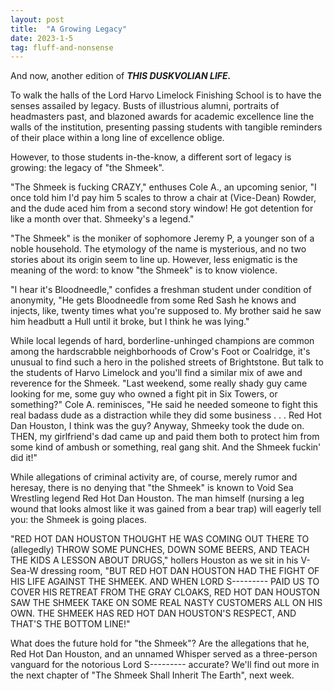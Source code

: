 ```yaml
---
layout: post
title:  "A Growing Legacy"
date: 2023-1-5
tag: fluff-and-nonsense
---
```


And now, another edition of ***THIS DUSKVOLIAN LIFE.***

To walk the halls of the Lord Harvo Limelock Finishing School is to have the senses assailed by legacy. Busts of illustrious alumni, portraits of headmasters past, and blazoned awards for academic excellence line the walls of the institution, presenting passing students with tangible reminders of their place within a long line of excellence oblige.

However, to those students in-the-know, a different sort of legacy is growing: the legacy of "the Shmeek".

"The Shmeek is fucking CRAZY," enthuses Cole A., an upcoming senior, "I once told him I'd pay him 5 scales to throw a chair at (Vice-Dean) Rowder, and the dude aced him from a second story window! He got detention for like a month over that. Shmeeky's a legend."

"The Shmeek" is the moniker of sophomore Jeremy P, a younger son of a noble household. The etymology of the name is mysterious, and no two stories about its origin seem to line up. However, less enigmatic is the meaning of the word: to know "the Shmeek" is to know violence.

"I hear it's Bloodneedle," confides a freshman student under condition of anonymity, "He gets Bloodneedle from some Red Sash he knows and injects, like, twenty times what you're supposed to. My brother said he saw him headbutt a Hull until it broke, but I think he was lying."

While local legends of hard, borderline-unhinged champions are common among the hardscrabble neighborhoods of Crow's Foot or Coalridge, it's unusual to find such a hero in the polished streets of Brightstone. But talk to the students of Harvo Limelock and you'll find a similar mix of awe and reverence for the Shmeek.
"Last weekend, some really shady guy came looking for me, some guy who owned a fight pit in Six Towers, or something?" Cole A. reminisces, "He said he needed someone to fight this real badass dude as a distraction while they did some business . . . Red Hot Dan Houston, I think was the guy? Anyway, Shmeeky took the dude on. THEN, my girlfriend's dad came up and paid them both to protect him from some kind of ambush or something, real gang shit. And the Shmeek fuckin' did it!"

While allegations of criminal activity are, of course, merely rumor and heresay, there is no denying that "the Shmeek" is known to Void Sea Wrestling legend Red Hot Dan Houston. The man himself (nursing a leg wound that looks almost like it was gained from a bear trap) will eagerly tell you: the Shmeek is going places.

"RED HOT DAN HOUSTON THOUGHT HE WAS COMING OUT THERE TO (allegedly) THROW SOME PUNCHES, DOWN SOME BEERS, AND TEACH THE KIDS A LESSON ABOUT DRUGS," hollers Houston as we sit in his V-Sea-W dressing room, "BUT RED HOT DAN HOUSTON HAD THE FIGHT OF HIS LIFE AGAINST THE SHMEEK. AND WHEN LORD S--------- PAID US TO COVER HIS RETREAT FROM THE GRAY CLOAKS, RED HOT DAN HOUSTON SAW THE SHMEEK TAKE ON SOME REAL NASTY CUSTOMERS ALL ON HIS OWN. THE SHMEEK HAS RED HOT DAN HOUSTON'S RESPECT, AND THAT'S THE BOTTOM LINE!"

What does the future hold for "the Shmeek"? Are the allegations that he, Red Hot Dan Houston, and an unnamed Whisper served as a three-person vanguard for the notorious Lord S--------- accurate? We'll find out more in the next chapter of "The Shmeek Shall Inherit The Earth", next week.